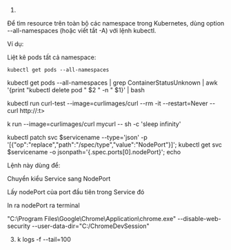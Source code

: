 1.
Để tìm resource trên toàn bộ các namespace trong Kubernetes, dùng option --all-namespaces (hoặc viết tắt -A) với lệnh kubectl.

Ví dụ:

Liệt kê pods tất cả namespace:

`kubectl get pods --all-namespaces`


kubectl get pods --all-namespaces | grep ContainerStatusUnknown | awk '{print "kubectl delete pod " $2 " -n " $1}' | bash



kubectl run curl-test --image=curlimages/curl --rm -it --restart=Never -- curl http://<ten-service>:<port>t>

k run --image=curlimages/curl mycurl -- sh -c 'sleep infinity'


kubectl patch svc $servicename --type='json' -p '[{"op":"replace","path":"/spec/type","value":"NodePort"}]'; kubectl get svc $servicename -o jsonpath='{.spec.ports[0].nodePort}'; echo

Lệnh này dùng để:

Chuyển kiểu Service sang NodePort

Lấy nodePort của port đầu tiên trong Service đó

In ra nodePort ra terminal



"C:\Program Files\Google\Chrome\Application\chrome.exe" --disable-web-security --user-data-dir="C:/ChromeDevSession"

3. k logs -f --tail=100
